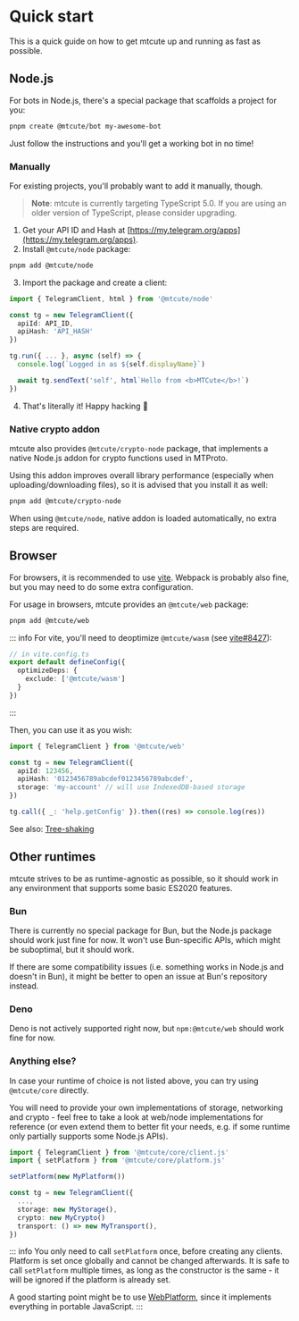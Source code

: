 # Quick start

This is a quick guide on how to get mtcute up and running as fast as possible.

## Node.js

For bots in Node.js, there's a special package that scaffolds a project for you:

```bash
pnpm create @mtcute/bot my-awesome-bot
```

Just follow the instructions and you'll get a working bot in no time!

### Manually

For existing projects, you'll probably want to add it manually, though.

> **Note**: mtcute is currently targeting TypeScript 5.0. 
> If you are using an older version of TypeScript, please consider upgrading.

1. Get your API ID and Hash at
   [https://my.telegram.org/apps](https://my.telegram.org/apps).
2. Install `@mtcute/node` package:

```bash
pnpm add @mtcute/node
```

3. Import the package and create a client:

```ts
import { TelegramClient, html } from '@mtcute/node'

const tg = new TelegramClient({
  apiId: API_ID,
  apiHash: 'API_HASH'
})

tg.run({ ... }, async (self) => {
  console.log(`Logged in as ${self.displayName}`)

  await tg.sendText('self', html`Hello from <b>MTCute</b>!`)
})
```
4. That's literally it! Happy hacking 🚀

### Native crypto addon
mtcute also provides `@mtcute/crypto-node` package, that implements
a native Node.js addon for crypto functions used in MTProto.

Using this addon improves overall library performance (especially when uploading/downloading files), 
so it is advised that you install it as well:

```bash
pnpm add @mtcute/crypto-node
```

When using `@mtcute/node`, native addon is loaded automatically,
no extra steps are required.

## Browser

For browsers, it is recommended to use [vite](https://vitejs.dev). 
Webpack is probably also fine, but you may need to do some extra configuration.

For usage in browsers, mtcute provides an `@mtcute/web` package:

```bash
pnpm add @mtcute/web
```

::: info
For vite, you'll need to deoptimize `@mtcute/wasm` (see [vite#8427](https://github.com/vitejs/vite/issues/8427)):
```ts
// in vite.config.ts
export default defineConfig({
  optimizeDeps: {
    exclude: ['@mtcute/wasm']
  }
})
```
:::

Then, you can use it as you wish:

```ts
import { TelegramClient } from '@mtcute/web'

const tg = new TelegramClient({
  apiId: 123456,
  apiHash: '0123456789abcdef0123456789abcdef',
  storage: 'my-account' // will use IndexedDB-based storage
})

tg.call({ _: 'help.getConfig' }).then((res) => console.log(res))
```

See also: [Tree-shaking](/guide/topics/treeshaking.md)

## Other runtimes

mtcute strives to be as runtime-agnostic as possible, so it should work in any environment that supports 
some basic ES2020 features.

### Bun

There is currently no special package for Bun, but the Node.js package should work just fine for now.
It won't use Bun-specific APIs, which might be suboptimal, but it should work.

If there are some compatibility issues (i.e. something works in Node.js and doesn't in Bun),
it might be better to open an issue at Bun's repository instead.

### Deno

Deno is not actively supported right now, but `npm:@mtcute/web` should work fine for now.

### Anything else?

In case your runtime of choice is not listed above, you can try using `@mtcute/core` directly.

You will need to provide your own implementations of storage, networking and crypto - feel free to take a 
look at web/node implementations for reference (or even extend them to better fit your needs, e.g. if some runtime
only partially supports some Node.js APIs).

```ts
import { TelegramClient } from '@mtcute/core/client.js'
import { setPlatform } from '@mtcute/core/platform.js'

setPlatform(new MyPlatform())

const tg = new TelegramClient({
  ...,
  storage: new MyStorage(),
  crypto: new MyCrypto()
  transport: () => new MyTransport(),
})
```

::: info 
You only need to call `setPlatform` once, before creating any clients. 
Platform is set once globally and cannot be changed afterwards.
It is safe to call `setPlatform` multiple times, as long as the constructor is the same - it will be ignored if the platform is already set.

A good starting point might be to use [WebPlatform](https://ref.mtcute.dev/classes/_mtcute_web.WebPlatform.html),
since it implements everything in portable JavaScript.
:::
